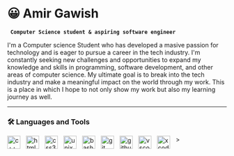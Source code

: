 #  😀 Amir Gawish

**` Computer Science student & aspiring software engineer`**

I'm a Computer science Student who has developed a masive passion for technology and is eager to pursue a career in the tech industry. I'm constantly seeking new challenges and opportunities to expand my knowledge and skills in programming, software development, and other areas of computer science. My ultimate goal is to break into the tech industry and make a meaningful impact on the world through my work. This is a place in which I hope to not only show my work but also my learning journey as well.

---

### 🛠️ Languages and Tools
<img align="left" alt="c++" width="30px" style=padding-right:10px src="https://cdn.jsdelivr.net/gh/devicons/devicon/icons/cplusplus/cplusplus-plain.svg"/>
<img align="left" alt="html5" width="30px" style=padding-right:10px src="https://cdn.jsdelivr.net/gh/devicons/devicon/icons/html5/html5-original.svg"/>
<img align="left" alt="css3" width="30px" style=padding-right:10px src="https://cdn.jsdelivr.net/gh/devicons/devicon/icons/css3/css3-original.svg"/>
<img align="left" alt="unix" width="30px" style=padding-right:10px src="https://cdn.jsdelivr.net/gh/devicons/devicon/icons/unix/unix-original.svg"/>
<img align="left" alt="bash" width="30px" style=padding-right:10px src="https://cdn.jsdelivr.net/gh/devicons/devicon/icons/bash/bash-original.svg"/>
<img align="left" alt="git" width="30px" style=padding-right:10px src="https://cdn.jsdelivr.net/gh/devicons/devicon/icons/git/git-original.svg"/>
<img align="left" alt="github" width="30px" style=padding-right:10px src="https://cdn.jsdelivr.net/gh/devicons/devicon/icons/github/github-original.svg"/>  >
<img align="left" alt="vscode" width="30px" style=padding-right:10px src="https://cdn.jsdelivr.net/gh/devicons/devicon/icons/vscode/vscode-original.svg"/>
<img align="left" alt="xcode" width="30px" style=padding-right:10px src="https://cdn.jsdelivr.net/gh/devicons/devicon/icons/xcode/xcode-original.svg"/>
<br/>

#

<!---
anazol755/anazol755 is a ✨ special ✨ repository because its `README.md` (this file) appears on your GitHub profile.
You can click the Preview link to take a look at your changes.
--->
